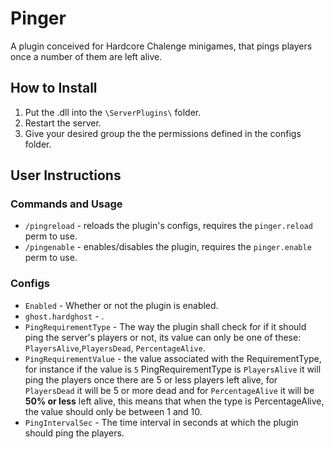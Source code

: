 # Pinger
A plugin conceived for Hardcore Chalenge minigames, that pings players once a number of them are left alive.

## How to Install
1. Put the .dll into the `\ServerPlugins\` folder.
2. Restart the server.
3. Give your desired group the the permissions defined in the configs folder.

## User Instructions
### Commands and Usage
- `/pingreload` - reloads the plugin's configs, requires the `pinger.reload` perm to use.
- `/pingenable` - enables/disables the plugin, requires the `pinger.enable` perm to use.

### Configs
- `Enabled` - Whether or not the plugin is enabled.
- `ghost.hardghost` - .
- `PingRequirementType` - The way the plugin shall check for if it should ping the server's players or not, its value can only be one of these: `PlayersAlive`,`PlayersDead`, `PercentageAlive`.
- `PingRequirementValue` - the value associated with the RequirementType, for instance if the value is `5` PingRequirementType is `PlayersAlive` it will ping the players once there are 5 or less players left alive, for `PlayersDead` it will be 5 or more dead and for `PercentageAlive` it will be **50% or less** left alive, this means that when the type is PercentageAlive, the value should only be between 1 and 10.
- `PingIntervalSec` - The time interval in seconds at which the plugin should ping the players.

